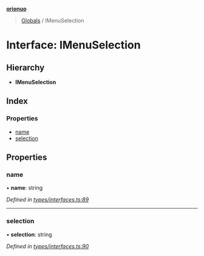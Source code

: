 **[orionuo](../README.md)**

> [Globals](../globals.md) / IMenuSelection

# Interface: IMenuSelection

## Hierarchy

* **IMenuSelection**

## Index

### Properties

* [name](imenuselection.md#name)
* [selection](imenuselection.md#selection)

## Properties

### name

•  **name**: string

*Defined in [types/interfaces.ts:89](https://github.com/msviha/orionuo/blob/8a6e7bf/src/types/interfaces.ts#L89)*

___

### selection

•  **selection**: string

*Defined in [types/interfaces.ts:90](https://github.com/msviha/orionuo/blob/8a6e7bf/src/types/interfaces.ts#L90)*
